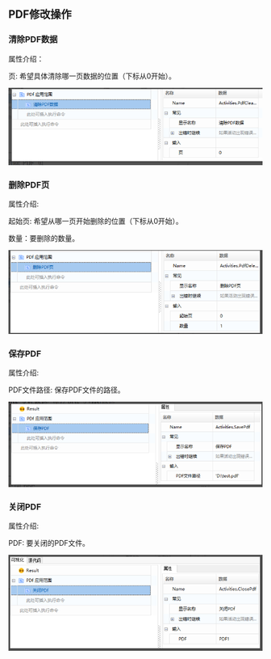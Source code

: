 ## PDF修改操作

### 清除PDF数据<span id ="清除pdf数据"></span>

属性介绍：

页: 希望具体清除哪一页数据的位置（下标从0开始）。

![image-20220509164635754](Rework.assets/image-20220509164635754.png)

### 删除PDF页<span id ="删除pdf页"></span>

属性介绍:

起始页: 希望从哪一页开始删除的位置（下标从0开始）。

数量：要删除的数量。

![image-20220509164704217](Rework.assets/image-20220509164704217.png)

### 保存PDF<span id ="保存pdf"></span>

属性介绍:

PDF文件路径: 保存PDF文件的路径。

![image-20220509164727715](Rework.assets/image-20220509164727715.png)

### 关闭PDF<span id ="关闭pdf"></span>

属性介绍:

PDF: 要关闭的PDF文件。

![image-20220509164742393](Rework.assets/image-20220509164742393.png)